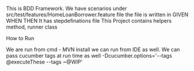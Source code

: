 This is BDD Framework. We have scenarios under src/test/features/HomeLoanBorrower.feature file
the file is written in GIVEN WHEN THEN 
It has stepdefinations file
This Project contains helpers method, runner class

How to Run

We are run from cmd - MVN install 
we can run from IDE as well.
We can pass cucumber tags at run time as well
-Dcucumber.options='--tags @executeThese --tags ~@WIP' 